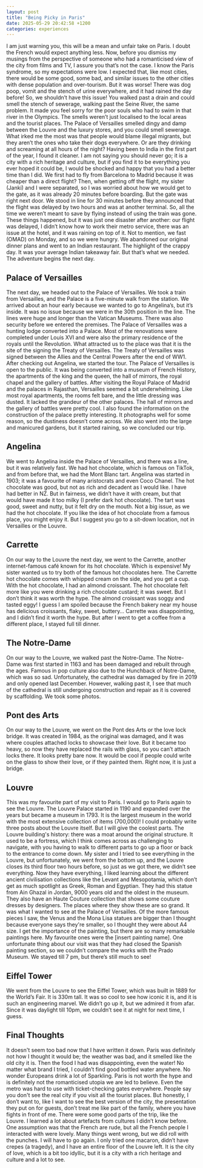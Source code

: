 ```yaml
---
layout: post
title: "Being Picky in Paris"
date: 2025-05-29 20:42:58 +1200
categories: experiences
---
```


I am just warning you, this will be a mean and unfair take on Paris. I doubt the French would expect anything less. Now, before you dismiss my musings from the perspective of someone who had a romanticised view of the city from films and TV, I assure you that’s not the case. I know the Paris syndrome, so my expectations were low. I expected that, like most cities, there would be some good, some bad, and similar issues to the other cities with dense population and over-tourism. But it was worse!
There was dog poop, vomit and the stench of urine everywhere, and it had rained the day before! So, we shouldn’t have this issue! You walked past a drain and could smell the stench of sewerage, walking past the Seine River, the same problem. It made you feel sorry for the poor souls who had to swim in that river in the Olympics. The smells weren’t just localised to the local areas and the tourist places. The Palace of Versailles smelled dingy and damp between the Louvre and the luxury stores, and you could smell sewerage. What irked me the most was that people would blame illegal migrants, but they aren’t the ones who take their dogs everywhere. Or are they drinking and screaming at all hours of the night? Having been to India in the first part of the year, I found it cleaner. I am not saying you should never go; it is a city with a rich heritage and culture, but if you find it to be everything you ever hoped it could be, I would be shocked and happy that you had a better time than I did.
We first had to fly from Barcelona to Madrid because it was cheaper than a direct flight? Then, when getting off the flight, my sister (Janki) and I were separated, so I was worried about how we would get to the gate, as it was already 20 minutes before boarding. But the gate was right next door. We stood in line for 30 minutes before they announced that the flight was delayed by two hours and was at another terminal. So, all the time we weren’t meant to save by flying instead of using the train was gone. These things happened, but it was just one disaster after another: our flight was delayed, I didn’t know how to work their metro service, there was an issue at the hotel, and it was raining on top of it. Not to mention, we fast (OMAD) on Monday, and so we were hungry. We abandoned our original dinner plans and went to an Indian restaurant. The highlight of the crappy day. It was your average Indian takeaway fair. But that’s what we needed. The adventure begins the next day.

## Palace of Versailles

The next day, we headed out to the Palace of Versailles. We took a train from Versailles, and the Palace is a five-minute walk from the station. We arrived about an hour early because we wanted to go to Angelina’s, but it’s inside. It was no issue because we were in the 30th position in the line. The lines were huge and longer than the Vatican Museums. There was also security before we entered the premises. The Palace of Versailles was a hunting lodge converted into a Palace. Most of the renovations were completed under Louis XVI and were also the primary residence of the royals until the Revolution. What attracted us to the place was that it is the site of the signing the Treaty of Versailles. The Treaty of Versailles was signed between the Allies and the Central Powers after the end of WW1. After checking out Angelina, we started the tour. The Palace of Versailles is open to the public. It was being converted into a museum of French History, the apartments of the king and the queen, the hall of mirrors, the royal chapel and the gallery of battles. After visiting the Royal Palace of Madrid and the palaces in Rajasthan, Versailles seemed a bit underwhelming. Like most royal apartments, the rooms felt bare, and the little dressing was dusted. It lacked the grandeur of the other palaces. The hall of mirrors and the gallery of battles were pretty cool. I also found the information on the construction of the palace pretty interesting. It photographs well for some reason, so the dustiness doesn’t come across. We also went into the large and manicured gardens, but it started raining, so we concluded our trip.

## Angelina

We went to Angelina inside the Palace of Versailles, and there was a line, but it was relatively fast. We had hot chocolate, which is famous on TikTok, and from before that, we had the Mont Blanc tart. Angelina was started in 1903; it was a favourite of many aristocrats and even Coco Chanel. The hot chocolate was good, but not as rich and decadent as I would like. I have had better in NZ. But in fairness, we didn’t have it with cream, but that would have made it too milky (I prefer dark hot chocolate). The tart was good, sweet and nutty, but it felt dry on the mouth. Not a big issue, as we had the hot chocolate. If you like the idea of hot chocolate from a famous place, you might enjoy it. But I suggest you go to a sit-down location, not in Versailles or the Louvre.

## Carrette

On our way to the Louvre the next day, we went to the Carrette, another internet-famous café known for its hot chocolate. Which is expensive! My sister wanted us to try both of the famous hot chocolates here. The Carrette hot chocolate comes with whipped cream on the side, and you get a cup. With the hot chocolate, I had an almond croissant. The hot chocolate felt more like you were drinking a rich chocolate custard; it was sweet. But I don’t think it was worth the hype. The almond croissant was soggy and tasted eggy! I guess I am spoiled because the French bakery near my house has delicious croissants, flaky, sweet, buttery… Carrette was disappointing, and I didn’t find it worth the hype. But after I went to get a coffee from a different place, I stayed full till dinner.

## The Notre-Dame

On our way to the Louvre, we walked past the Notre-Dame. The Notre-Dame was first started in 1163 and has been damaged and rebuilt through the ages. Famous in pop culture also due to the Hunchback of Notre-Dame, which was so sad. Unfortunately, the cathedral was damaged by fire in 2019 and only opened last December. However, walking past it, I see that much of the cathedral is still undergoing construction and repair as it is covered by scaffolding. We took some photos.

## Pont des Arts

On our way to the Louvre, we went on the Pont des Arts or the love lock bridge. It was created in 1984, as the original was damaged, and it was where couples attached locks to showcase their love. But it became too heavy, so now they have replaced the rails with glass, so you can’t attach locks there. It looks pretty bare now. It would be cool if people could write on the glass to show their love, or if they painted them. Right now, it is just a bridge.

## Louvre

This was my favourite part of my visit to Paris. I would go to Paris again to see the Louvre. The Louvre Palace started in 1190 and expanded over the years but became a museum in 1793. It is the largest museum in the world with the most extensive collection of items (700,000)! I could probably write three posts about the Louvre itself. But I will give the coolest parts. The Louvre building's history: there was a moat around the original structure. It used to be a fortress, which I think comes across as challenging to navigate, with you having to walk to different parts to go up a floor or back to the entrance to come down. My sister and I tried to see everything in the Louvre, but unfortunately, we went from the bottom up, and the Louvre closes its third floor two hours before, so just as we got there, we didn’t see everything.
Now they have everything, I liked learning about the different ancient civilisation collections like the Levant and Mesopotamia, which don’t get as much spotlight as Greek, Roman and Egyptian. They had this statue from Ain Ghazal in Jordan, 9000 years old and the oldest in the museum.
They also have an Haute Couture collection that shows some couture dresses by designers. The places where they show these are so grand. It was what I wanted to see at the Palace of Versailles.
Of the more famous pieces I saw, the Venus and the Mona Lisa statues are bigger than I thought because everyone says they're smaller, so I thought they were about A4 size. I get the importance of the painting, but there are so many remarkable paintings here. My favourite ones were the [insert painting name]. One unfortunate thing about our visit was that they had closed the Spanish painting section, so we couldn’t compare the works with the Prado Museum. We stayed till 7 pm, but there’s still much to see!

## Eiffel Tower

We went from the Louvre to see the Eiffel Tower, which was built in 1889 for the World’s Fair. It is 330m tall. It was so cool to see how iconic it is, and it is such an engineering marvel. We didn’t go up it, but we admired it from afar. Since it was daylight till 10pm, we couldn’t see it at night for next time, I guess.

## Final Thoughts

It doesn't seem too bad now that I have written it down. Paris was definitely not how I thought it would be; the weather was bad, and it smelled like the old city it is. Then the food I had was disappointing, even the water! No matter what brand I tried, I couldn’t find good bottled water anywhere. No wonder Europeans drink a lot of Sparkling. Paris is not worth the hype and is definitely not the romanticised utopia we are led to believe. Even the metro was hard to use with ticket-checking gates everywhere. People say you don't see the real city if you visit all the tourist places. But honestly, I don’t want to, like I want to see the best version of the city, the presentation they put on for guests, don’t treat me like part of the family, where you have fights in front of me. There were some good parts of the trip, like the Louvre. I learned a lot about artefacts from cultures I didn’t know before. One assumption was that the French are rude, but all the French people I interacted with were lovely. Many things went wrong, but we did roll with the punches. I will have to go again. I only tried one macaron, didn’t have crepes (a tragedy), and I have an entire floor of the Louvre left. It is the city of love, which is a bit too idyllic, but it is a city with a rich heritage and culture and a lot to see.
